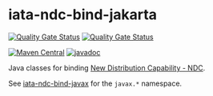 # iata-ndc-bind-jakarta

[![Quality Gate Status](https://sonarcloud.io/api/project_badges/measure?project=jinahya_iata-ndc-bind-2133-jakarta&metric=alert_status)](https://sonarcloud.io/summary/new_code?id=jinahya_iata-ndc-bind-2133-jakarta)
[![Quality Gate Status](https://sonarcloud.io/api/project_badges/measure?project=jinahya_iata-ndc-bind-2133-jakarta&metric=alert_status)](https://sonarcloud.io/summary/new_code?id=jinahya_iata-ndc-bind-2133-jakarta)

[![Maven Central](https://img.shields.io/maven-central/v/com.github.jinahya/iata-ndc-bind-2133-jakarta)](https://search.maven.org/search?q=a:iata-ndc-bind-2133-jakarta)
[![javadoc](https://javadoc.io/badge2/com.github.jinahya/iata-ndc-2133-jakarta/javadoc.svg)](https://javadoc.io/doc/com.github.jinahya/iata-ndc-2133-jakarta)

Java classes for binding [New Distribution Capability - NDC](https://www.iata.org/en/programs/airline-distribution/retailing/ndc/).

See [iata-ndc-bind-javax](https://github.com/jinahya/iata-ndc-bind-2133-javax) for the `javax.*` namespace.
